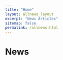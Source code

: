 ```yaml
---
title: "Home"
layout: allnews_layout
excerpt: "News Articles"
sitemap: false
permalink: /allnews.html
---
```


# News